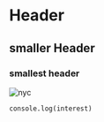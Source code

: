 # Header

## smaller Header

### smallest header

![nyc](https://octodex.github.com/images/yaktocat.png)

```
console.log(interest)

```
